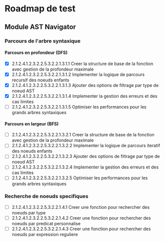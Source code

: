 # Roadmap de test

## Module AST Navigator

### Parcours de l'arbre syntaxique

#### Parcours en profondeur (DFS)

- [x] 2.1.2.4.1.2.3.2.2.5.3.2.2.1.3.1.1 Creer la structure de base de la fonction avec gestion de la profondeur maximale
- [x] 2.1.2.4.1.2.3.2.2.5.3.2.2.1.3.1.2 Implementer la logique de parcours recursif des noeuds enfants
- [x] 2.1.2.4.1.2.3.2.2.5.3.2.2.1.3.1.3 Ajouter des options de filtrage par type de noeud AST
- [x] 2.1.2.4.1.2.3.2.2.5.3.2.2.1.3.1.4 Implementer la gestion des erreurs et des cas limites
- [ ] 2.1.2.4.1.2.3.2.2.5.3.2.2.1.3.1.5 Optimiser les performances pour les grands arbres syntaxiques

#### Parcours en largeur (BFS)

- [ ] 2.1.2.4.1.2.3.2.2.5.3.2.2.1.3.2.1 Creer la structure de base de la fonction avec gestion de la profondeur maximale
- [ ] 2.1.2.4.1.2.3.2.2.5.3.2.2.1.3.2.2 Implementer la logique de parcours iteratif des noeuds enfants
- [ ] 2.1.2.4.1.2.3.2.2.5.3.2.2.1.3.2.3 Ajouter des options de filtrage par type de noeud AST
- [ ] 2.1.2.4.1.2.3.2.2.5.3.2.2.1.3.2.4 Implementer la gestion des erreurs et des cas limites
- [ ] 2.1.2.4.1.2.3.2.2.5.3.2.2.1.3.2.5 Optimiser les performances pour les grands arbres syntaxiques

### Recherche de noeuds specifiques

- [ ] 2.1.2.4.1.2.3.2.2.5.3.2.2.1.4.1 Creer une fonction pour rechercher des noeuds par type
- [ ] 2.1.2.4.1.2.3.2.2.5.3.2.2.1.4.2 Creer une fonction pour rechercher des noeuds par predicat personnalise
- [ ] 2.1.2.4.1.2.3.2.2.5.3.2.2.1.4.3 Creer une fonction pour rechercher des noeuds par expression reguliere
